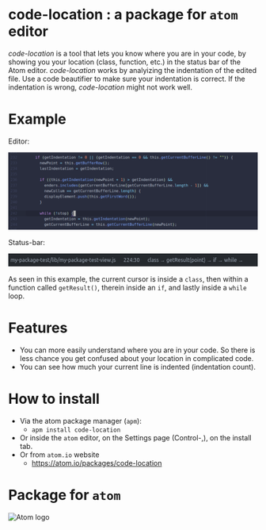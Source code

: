# code-location : a package for `atom` editor

*code-location* is a tool that lets you know where you are in your code, by showing you your location (class, function, etc.) 
in the status bar of the Atom editor.
*code-location* works by analyizing the indentation of the edited file.
Use a code beautifier to make sure your indentation is correct. If the indentation is wrong, *code-location* might not work well.

# Example

Editor:

![A screenshot of your package](images/Function_screenshot.png)

Status-bar:

![A screenshot of your package](images/StatusBarLocation.png)

As seen in this example, the current cursor is inside a `class`, then within a function called `getResult()`, therein 
inside an `if`, and lastly inside a `while` loop.

# Features
- You can more easily understand where you are in your code. So there is less chance you get confused about your location in complicated code.
- You can see how much your current line is indented (indentation count).

# How to install

- Via the atom package manager (`apm`):
  - `apm install code-location`
- Or inside the `atom` editor, on the Settings page (Control-,), on the install tab.
- Or from `atom.io` website
  - https://atom.io/packages/code-location


# Package for `atom`

![Atom logo](https://dl2.macupdate.com/images/icons256/53196.png?d=1518722998)
